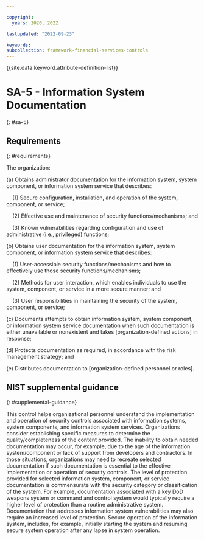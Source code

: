 ```yaml
---

copyright:
  years: 2020, 2022

lastupdated: "2022-09-23"

keywords: 
subcollection: framework-financial-services-controls
---
```


{{site.data.keyword.attribute-definition-list}}

# SA-5 - Information System Documentation
{: #sa-5}

## Requirements
{: #requirements}

The organization:

(a) Obtains administrator documentation for the information system, system component, or information system service that describes:

&nbsp;&nbsp;&nbsp;&nbsp;(1) Secure configuration, installation, and operation of the system, component, or service;

&nbsp;&nbsp;&nbsp;&nbsp;(2) Effective use and maintenance of security functions/mechanisms; and

&nbsp;&nbsp;&nbsp;&nbsp;(3) Known vulnerabilities regarding configuration and use of administrative (i.e., privileged) functions;

(b) Obtains user documentation for the information system, system component, or information system service that describes:

&nbsp;&nbsp;&nbsp;&nbsp;(1) User-accessible security functions/mechanisms and how to effectively use those security functions/mechanisms;

&nbsp;&nbsp;&nbsp;&nbsp;(2) Methods for user interaction, which enables individuals to use the system, component, or service in a more secure manner; and

&nbsp;&nbsp;&nbsp;&nbsp;(3) User responsibilities in maintaining the security of the system, component, or service;

(c) Documents attempts to obtain information system, system component, or information system service documentation when such documentation is either unavailable or nonexistent and takes [organization-defined actions] in response;

(d) Protects documentation as required, in accordance with the risk management strategy; and

(e) Distributes documentation to [organization-defined personnel or roles].

## NIST supplemental guidance
{: #supplemental-guidance}

This control helps organizational personnel understand the implementation and operation of security controls associated with information systems, system components, and information system services. Organizations consider establishing specific measures to determine the quality/completeness of the content provided. The inability to obtain needed documentation may occur, for example, due to the age of the information system/component or lack of support from developers and contractors. In those situations, organizations may need to recreate selected documentation if such documentation is essential to the effective implementation or operation of security controls. The level of protection provided for selected information system, component, or service documentation is commensurate with the security category or classification of the system. For example, documentation associated with a key DoD weapons system or command and control system would typically require a higher level of protection than a routine administrative system. Documentation that addresses information system vulnerabilities may also require an increased level of protection. Secure operation of the information system, includes, for example, initially starting the system and resuming secure system operation after any lapse in system operation.

